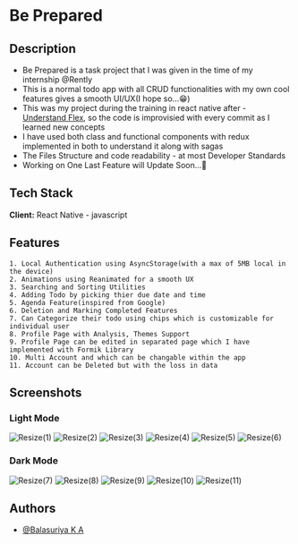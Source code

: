 # Be Prepared

## Description

* Be Prepared is a task project that I was given in the time of my internship @Rently
* This is a normal todo app with all CRUD functionalities with my own cool features gives a smooth UI/UX(I hope so...😁)
* This was my project during the training in react native after - [Understand Flex](https://github.com/Balasuriya29/understand-flex), so the code is improvisied with every commit as I learned new concepts
* I have used both class and functional components with redux implemented in both to understand it along with sagas
* The Files Structure and code readability - at most Developer Standards
* Working on One Last Feature will Update Soon...🚀


## Tech Stack

**Client:** 
React Native - javascript



## Features

    1. Local Authentication using AsyncStorage(with a max of 5MB local in the device)
    2. Animations using Reanimated for a smooth UX
    3. Searching and Sorting Utilities
    4. Adding Todo by picking thier due date and time
    5. Agenda Feature(inspired from Google)
    6. Deletion and Marking Completed Features
    7. Can Categorize their todo using chips which is customizable for individual user
    8. Profile Page with Analysis, Themes Support
    9. Profile Page can be edited in separated page which I have implemented with Formik Library
    10. Multi Account and which can be changable within the app
    11. Account can be Deleted but with the loss in data
    


## Screenshots

### Light Mode
![Resize(1)](https://user-images.githubusercontent.com/100402643/231720961-fcd0cf08-fb79-412b-b747-5de0bd7f9d1e.jpg)
![Resize(2)](https://user-images.githubusercontent.com/100402643/231723018-66e74b15-1ed6-499d-8ccc-24ec6529cd56.jpg)
![Resize(3)](https://user-images.githubusercontent.com/100402643/231723021-bc3c3a9d-dc70-465f-a8fb-0152d8922b07.jpg)
![Resize(4)](https://user-images.githubusercontent.com/100402643/231723023-2ffe3f40-4ba5-486a-bf45-b8ae8b1e83b3.jpg)
![Resize(5)](https://user-images.githubusercontent.com/100402643/231723026-59101e52-5055-427c-a1aa-b374de227e51.jpg)
![Resize(6)](https://user-images.githubusercontent.com/100402643/231723030-4652dba1-52f4-44cc-9453-6ff9da3189a9.jpg)

### Dark Mode

![Resize(7)](https://user-images.githubusercontent.com/100402643/231723010-75e75fdf-2055-4ee5-bada-eaaa3ea19194.jpg)
![Resize(8)](https://user-images.githubusercontent.com/100402643/231754419-eac3abbc-dd8f-4e3c-bad2-059f34e6dac2.jpg)
![Resize(9)](https://user-images.githubusercontent.com/100402643/231754426-0b650dfd-64af-4fe3-9bf0-9560c1ec5e5d.jpg)
![Resize(10)](https://user-images.githubusercontent.com/100402643/231754430-1e586296-59a9-456a-964a-fe3233ddbc36.jpg)
![Resize(11)](https://user-images.githubusercontent.com/100402643/231754439-6968e8b4-ab8e-410d-946d-ab2c9e8936ef.jpg)


## Authors

- [@Balasuriya K A](https://github.com/BALASURIYA29)
